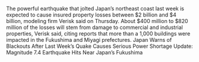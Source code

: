 The powerful earthquake that jolted Japan’s northeast coast last week is expected to cause insured property losses between $2 billion and $4 billion, modeling firm Verisk said on Thursday.
About $400 million to $820 million of the losses will stem from damage to commercial and industrial properties, Verisk said, citing reports that more than a 1,000 buildings were impacted in the Fukushima and Miyagi prefectures.
Japan Warns of Blackouts After Last Week’s Quake Causes Serious Power Shortage
Update: Magnitude 7.4 Earthquake Hits Near Japan’s Fukushima